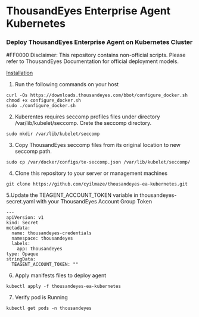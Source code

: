 # ThousandEyes Enterprise Agent Kubernetes
### Deploy ThousandEyes Enterprise Agent on Kubernetes Cluster

#FF0000 Disclaimer: This repository contains non-official scripts. Please refer to ThousandEyes Documentation for official deployment models.

<ins>Installation</ins>
1. Run the following commands on your host
```
curl -Os https://downloads.thousandeyes.com/bbot/configure_docker.sh
chmod +x configure_docker.sh
sudo ./configure_docker.sh
```
2. Kuberentes requires seccomp profiles files under directory /var/lib/kubelet/seccomp. Crete the seccomp directory.
```
sudo mkdir /var/lib/kubelet/seccomp
```
3. Copy ThousandEyes seccomp files from its original location to new seccomp path.
```
sudo cp /var/docker/configs/te-seccomp.json /var/lib/kubelet/seccomp/
```
4. Clone this repository to your server or management machines
```
git clone https://github.com/cyilmaze/thousandeyes-ea-kubernetes.git
```
5.Update the TEAGENT_ACCOUNT_TOKEN variable in thousandeyes-secret.yaml with your ThousandEyes Account Group Token
```
---
apiVersion: v1
kind: Secret
metadata:
  name: thousandeyes-credentials
  namespace: thousandeyes
  labels:
    app: thousandeyes
type: Opaque
stringData:
  TEAGENT_ACCOUNT_TOKEN: ""
```
6. Apply manifests files to deploy agent
```
kubectl apply -f thousandeyes-ea-kubernetes
```
7. Verify pod is Running
```
kubectl get pods -n thousandeyes
```
